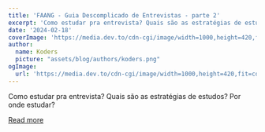 ```yaml
---
title: 'FAANG - Guia Descomplicado de Entrevistas - parte 2'
excerpt: 'Como estudar pra entrevista? Quais são as estratégias de estudos? Por onde estudar?'
date: '2024-02-18'
coverImage: 'https://media.dev.to/cdn-cgi/image/width=1000,height=420,fit=cover,gravity=auto,format=auto/https%3A%2F%2Fdev-to-uploads.s3.amazonaws.com%2Fuploads%2Farticles%2Faguq7p5irkztxp4p5xw3.png'
author:
  name: Koders
  picture: "assets/blog/authors/koders.png"
ogImage:
  url: 'https://media.dev.to/cdn-cgi/image/width=1000,height=420,fit=cover,gravity=auto,format=auto/https%3A%2F%2Fdev-to-uploads.s3.amazonaws.com%2Fuploads%2Farticles%2Faguq7p5irkztxp4p5xw3.png'
---
```


Como estudar pra entrevista? Quais são as estratégias de estudos? Por onde estudar?

[Read more](https://dev.to/hugaomarques/faang-guia-descomplicado-de-entrevistas-parte-2-587g)
